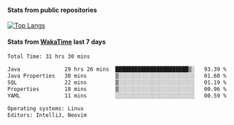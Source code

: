 #### Stats from public repositories

[![Top Langs](https://github-readme-stats.vercel.app/api/top-langs/?username=hyoghurt&layout=compact&exclude_repo=multiserver,docker_compose&langs_count=6)](https://github.com/anuraghazra/github-readme-stats)

#### Stats from [WakaTime](https://wakatime.com/@hyoghurt) last 7 days
<!--START_SECTION:waka-->

```txt
Total Time: 31 hrs 30 mins

Java              29 hrs 26 mins  ███████████████████████▒░   93.39 %
Java Properties   30 mins         ▒░░░░░░░░░░░░░░░░░░░░░░░░   01.60 %
SQL               22 mins         ▒░░░░░░░░░░░░░░░░░░░░░░░░   01.19 %
Properties        18 mins         ▒░░░░░░░░░░░░░░░░░░░░░░░░   00.96 %
YAML              11 mins         ░░░░░░░░░░░░░░░░░░░░░░░░░   00.59 %

Operating systems: Linux
Editors: IntelliJ, Neovim
```

<!--END_SECTION:waka-->

